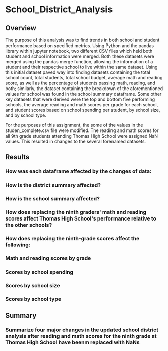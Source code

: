 # School_District_Analysis

## Overview
The purpose of this analysis was to find trends in both school and student performance based on specified metrics. Using Python and the pandas library within jupyter notebook, two different CSV files which held both student and school information were merged. Both these datasets were merged using the pandas merge function, allowing the information of a student and their respective school to live within the same dataset. Using this initial dataset paved way into finding datasets containing the total school count, total students, total school budget, average math and reading score, as well as the percentage of students passing math, reading, and both; similarly, the dataset containing the breakdown of the aforementioned values for school was found in the school summary dataframe. Some other key datasets that were derived were the top and bottom five performing schools, the average reading and math scores per grade for each school, and student scores based on school spending per student, by school size, and by school type. 

For the purposes of this assignment, the some of the values in the studen_complete.csv file were modified. The reading and math scores for all 9th grade students attending Thomas High School were assigned NaN values. This resulted in changes to the several forenamed datasets. 

## Results 
### How was each dataframe affected by the changes of data:
### How is the district summary affected?
### How is the school summary affected?
### How does replacing the ninth graders' math and reading scores affect Thomas High School's performance relative to the other schools?
### How does replacing the ninth-grade scores affect the following:
### Math and reading scores by grade
### Scores by school spending
### Scores by school size
### Scores by school type

## Summary
### Summarize four major changes in the updated school district analysis after reading and math scores for the ninth grade at Thomas High School have beenm replaced with NaNs
